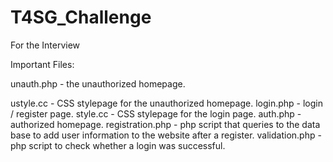 # T4SG_Challenge
For the Interview

Important Files: 

unauth.php - the unauthorized homepage.<br />


ustyle.cc - CSS stylepage for the unauthorized homepage.
login.php - login / register page.
style.cc - CSS stylepage for the login page.
auth.php - authorized homepage.
registration.php - php script that queries to the data base to add user information to the website after a register.
validation.php - php script to check whether a login was successful.



